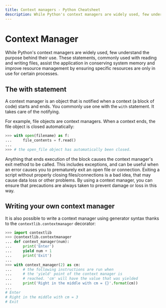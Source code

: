```yaml
---
title: Context managers - Python Cheatsheet
description: While Python's context managers are widely used, few understand the purpose behind their use. These statements, commonly used with reading and writing files, assist the application in conserving system memory and improve resource management by ensuring specific resources are only in use for certain processes.
---
```


# Context Manager

While Python's context managers are widely used, few understand the purpose behind their use. These statements, commonly used with reading and writing files, assist the application in conserving system memory and improve resource management by ensuring specific resources are only in use for certain processes.

## The with statement

A context manager is an object that is notified when a context (a block of code) starts and ends. You commonly use one with the `with` statement. It takes care of the notifying.

For example, file objects are context managers. When a context ends, the file object is closed automatically:

```python
>>> with open(filename) as f:
...     file_contents = f.read()
...
>>> # the open_file object has automatically been closed.
```

Anything that ends execution of the block causes the context manager's exit method to be called. This includes exceptions, and can be useful when an error causes you to prematurely exit an open file or connection. Exiting a script without properly closing files/connections is a bad idea, that may cause data loss or other problems. By using a context manager, you can ensure that precautions are always taken to prevent damage or loss in this way.

## Writing your own context manager

It is also possible to write a context manager using generator syntax thanks to the `contextlib.contextmanager` decorator:

```python
>>> import contextlib
>>> @contextlib.contextmanager
... def context_manager(num):
...     print('Enter')
...     yield num + 1
...     print('Exit')
...
>>> with context_manager(2) as cm:
...     # the following instructions are run when
...     # the 'yield' point of the context manager is
...     # reached. 'cm' will have the value that was yielded
...     print('Right in the middle with cm = {}'.format(cm))
...
# Enter
# Right in the middle with cm = 3
# Exit
```
